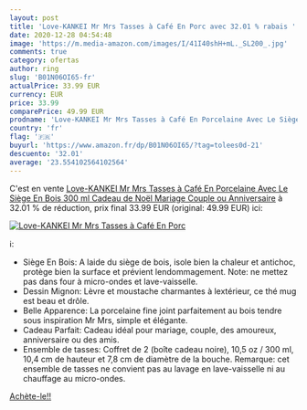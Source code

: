 ```yaml
---
layout: post
title: 'Love-KANKEI Mr Mrs Tasses à Café En Porc avec 32.01 % rabais '
date: 2020-12-28 04:54:48
image: 'https://m.media-amazon.com/images/I/41I40shH+mL._SL200_.jpg'
comments: true
category: ofertas
author: ring
slug: 'B01N06OI65-fr'
actualPrice: 33.99 EUR
currency: EUR
price: 33.99
comparePrice: 49.99 EUR
prodname: 'Love-KANKEI Mr Mrs Tasses à Café En Porcelaine Avec Le Siège En Bois  300 ml  Cadeau de Noël  Mariage  Couple ou Anniversaire'
country: 'fr'
flag: '🇫🇷'
buyurl: 'https://www.amazon.fr/dp/B01N06OI65/?tag=tolees0d-21'
descuento: '32.01'
average: '23.554102564102564'
---
```


C'est en vente [Love-KANKEI Mr Mrs Tasses à Café En Porcelaine Avec Le Siège En Bois  300 ml  Cadeau de Noël  Mariage  Couple ou Anniversaire](https://www.amazon.fr/dp/B01N06OI65/?tag=tolees0d-21)  à  32.01 % de réduction, prix final  33.99 EUR (original: 49.99 EUR) ici:

[![Love-KANKEI Mr Mrs Tasses à Café En Porc](https://m.media-amazon.com/images/I/41I40shH+mL._SL200_.jpg)](https://www.amazon.fr/dp/B01N06OI65/?tag=tolees0d-21)

ℹ️:

- Siège En Bois: A laide du siège de bois, isole bien la chaleur et antichoc, protège bien la surface et prévient lendommagement. Note: ne mettez pas dans four à micro-ondes et lave-vaisselle.
- Dessin Mignon: Lèvre et moustache charmantes à lextérieur, ce thé mug est beau et drôle.
- Belle Apparence: La porcelaine fine joint parfaitement au bois tendre sous inspiration Mr Mrs, simple et élégante.
- Cadeau Parfait: Cadeau idéal pour mariage, couple, des amoureux, anniversaire ou des amis.
- Ensemble de tasses: Coffret de 2 (boîte cadeau noire), 10,5 oz / 300 ml, 10,4 cm de hauteur et 7,8 cm de diamètre de la bouche. Remarque: cet ensemble de tasses ne convient pas au lavage en lave-vaisselle ni au chauffage au micro-ondes.

[Achète-le!!](https://www.amazon.fr/dp/B01N06OI65/?tag=tolees0d-21)
